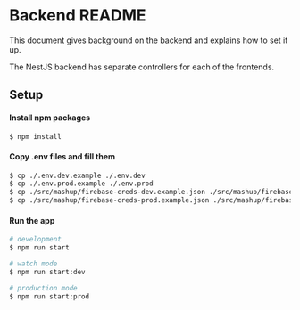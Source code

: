 # Backend README

This document gives background on the backend and explains how to set it up.

The NestJS backend has separate controllers for each of the frontends.

## Setup

#### Install npm packages

```bash
$ npm install
```

#### Copy .env files and fill them

```bash
$ cp ./.env.dev.example ./.env.dev
$ cp ./.env.prod.example ./.env.prod
$ cp ./src/mashup/firebase-creds-dev.example.json ./src/mashup/firebase-creds-dev.json
$ cp ./src/mashup/firebase-creds-prod.example.json ./src/mashup/firebase-creds-prod.json
```

#### Run the app

```bash
# development
$ npm run start

# watch mode
$ npm run start:dev

# production mode
$ npm run start:prod
```
